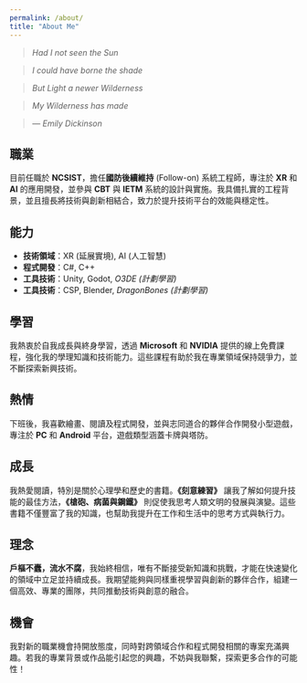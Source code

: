 ```yaml
---
permalink: /about/
title: "About Me"
---
```


> _Had I not seen the Sun_

> _I could have borne the shade_

> _But Light a newer Wilderness_

> _My Wilderness has made_

> — *Emily Dickinson*  

## 職業

目前任職於 **NCSIST**，擔任**國防後續維持** (Follow-on) 系統工程師，專注於 **XR** 和 **AI** 的應用開發，並參與 **CBT** 與 **IETM** 系統的設計與實施。我具備扎實的工程背景，並且擅長將技術與創新相結合，致力於提升技術平台的效能與穩定性。

## 能力  
- **技術領域**：XR (延展實境), AI (人工智慧)
- **程式開發**：C#, C++  
- **工具技術**：Unity, Godot, _O3DE (計劃學習)_
- **工具技術**：CSP, Blender, _DragonBones (計劃學習)_

## 學習  
我熱衷於自我成長與終身學習，透過 **Microsoft** 和 **NVIDIA** 提供的線上免費課程，強化我的學理知識和技術能力。這些課程有助於我在專業領域保持競爭力，並不斷探索新興技術。  

## 熱情
下班後，我喜歡繪畫、閱讀及程式開發，並與志同道合的夥伴合作開發小型遊戲，專注於 **PC** 和 **Android** 平台，遊戲類型涵蓋卡牌與塔防。

## 成長  
我熱愛閱讀，特別是關於心理學和歷史的書籍。**《刻意練習》** 讓我了解如何提升技能的最佳方法，**《槍砲、病菌與鋼鐵》** 則促使我思考人類文明的發展與演變。這些書籍不僅豐富了我的知識，也幫助我提升在工作和生活中的思考方式與執行力。  

## 理念  
**戶樞不蠹，流水不腐**，我始終相信，唯有不斷接受新知識和挑戰，才能在快速變化的領域中立足並持續成長。我期望能夠與同樣重視學習與創新的夥伴合作，組建一個高效、專業的團隊，共同推動技術與創意的融合。  

## 機會

我對新的職業機會持開放態度，同時對跨領域合作和程式開發相關的專案充滿興趣。若我的專業背景或作品能引起您的興趣，不妨與我聯繫，探索更多合作的可能性！
